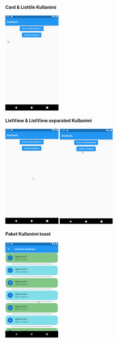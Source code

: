 #### Card & Listtile Kullanimi
<img src="assets/images/cardListtile.gif" height="300">

#### ListView & ListView.separated Kullanimi
<div>
<img src="assets/images/listView.gif" height="300">
<img src="assets/images/listViewbuilder.gif" height="300">
</div>

#### Paket Kullanimi toast
<img src="assets/images/paketKullanimi.gif" height="300">

